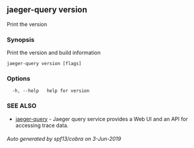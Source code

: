 ## jaeger-query version

Print the version

### Synopsis

Print the version and build information

```
jaeger-query version [flags]
```

### Options

```
  -h, --help   help for version
```

### SEE ALSO

* [jaeger-query](../jaeger-query)	 - Jaeger query service provides a Web UI and an API for accessing trace data.

###### Auto generated by spf13/cobra on 3-Jun-2019
